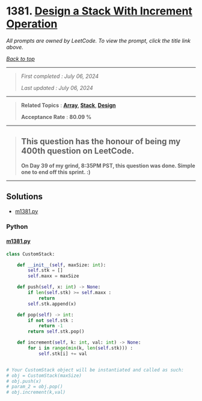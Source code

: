 # 1381. [Design a Stack With Increment Operation](<https://leetcode.com/problems/design-a-stack-with-increment-operation>)

*All prompts are owned by LeetCode. To view the prompt, click the title link above.*

*[Back to top](<../README.md>)*

------

> *First completed : July 06, 2024*
>
> *Last updated : July 06, 2024*

------

> **Related Topics** : **[Array](<by_topic/Array.md>), [Stack](<by_topic/Stack.md>), [Design](<by_topic/Design.md>)**
>
> **Acceptance Rate** : **80.09 %**

------

> ## This question has the honour of being my 400th question on LeetCode.
> 
> **On Day 39 of my grind, 8:35PM PST, this question was done. Simple one to end off this sprint. :)**

------

## Solutions

- [m1381.py](<../my-submissions/m1381.py>)
### Python
#### [m1381.py](<../my-submissions/m1381.py>)
```Python
class CustomStack:

    def __init__(self, maxSize: int):
        self.stk = []
        self.maxx = maxSize

    def push(self, x: int) -> None:
        if len(self.stk) >= self.maxx :
            return
        self.stk.append(x)

    def pop(self) -> int:
        if not self.stk :
            return -1
        return self.stk.pop()

    def increment(self, k: int, val: int) -> None:
        for i in range(min(k, len(self.stk))) :
            self.stk[i] += val


# Your CustomStack object will be instantiated and called as such:
# obj = CustomStack(maxSize)
# obj.push(x)
# param_2 = obj.pop()
# obj.increment(k,val)
```

